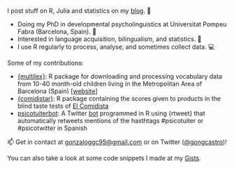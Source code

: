 I post stuff on R, Julia and statistics on my [blog](https://gongcastro.github.io/post/). :orange_book:

* Doing my PhD in developmental psycholinguistics at Universitat Pompeu Fabra (Barcelona, Spain). :office:
* Interested in language acquisition, bilingualism, and statistics. :speech_balloon:
* I use R regularly to process, analyse, and sometimes collect data. :computer:

Some of my contributions:

* [{multilex}](https://github.com/gongcastro/multilex): R package for downloading and processing vocabulary data from 10-40 month-old children living in the Metropolitan Area of Barcelona (Spain) [[website](https://gongcastro.github.io/multilex/)]
* [{comidistar}](https://github.com/gongcastro/comidistar): R package containing the scores given to products in the blind taste tests of [El Comidista](https://elcomidista.elpais.com/)
* [psicotuiterbot](https://github.com/gongcastro/comidistar): A Twitter [bot](https://twitter.com/psicotuiterbot) programmed in R using {rtweet} that automatically retweets mentions of the hasthtags #psicotuiter or #psicotwitter in Spanish
 
:mailbox: Get in contact at [gonzaloggc95@gmail.com](mailto:gonzaloggc95@gmail.com) or on Twitter ([@gongcastro](https://twitter.com/gongcastro))!

You can also take a look at some code snippets I made at my [Gists](https://gist.github.com/gongcastro).

